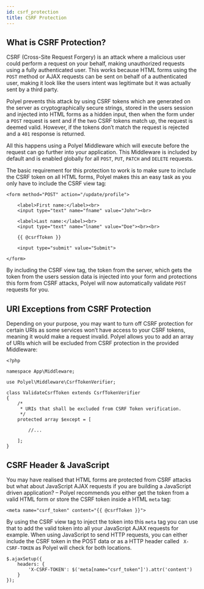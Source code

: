 ```yaml
---
id: csrf_protection
title: CSRF Protection
---
```


## What is CSRF Protection?

CSRF (Cross-Site Request Forgery) is an attack where a malicious user could perform a request on your behalf, making unauthorized requests using a fully authenticated user. This works because HTML forms using the `POST` method or AJAX requests can be sent on behalf of a authenticated user, making it look like the users intent was legitimate but it was actually sent by a third party.

Polyel prevents this attack by using CSRF tokens which are generated on the server as cryptographically secure strings, stored in the users session and injected into HTML forms as a hidden input, then when the form under a `POST` request is sent and if the two CSRF tokens match up, the request is deemed valid. However, if the tokens don’t match the request is rejected and a `401` response is returned.

All this happens using a Polyel Middleware which will execute before the request can go further into your application. This Middleware is included by default and is enabled globally for all `POST`, `PUT`, `PATCH` and `DELETE` requests.

The basic requirement for this protection to work is to make sure to include the CSRF token on all HTML forms, Polyel makes this an easy task as you only have to include the CSRF view tag:

```
<form method="POST" action="/update/profile">

	<label>First name:</label><br>
	<input type="text" name="fname" value="John"><br>

	<label>Last name:</label><br>
	<input type="text" name="lname" value="Doe"><br><br>

	{{ @csrfToken }}

	<input type="submit" value="Submit">

</form>
```

By including the CSRF view tag, the token from the server, which gets the token from the users session data is injected into your form and protections this form from CSRF attacks, Polyel will now automatically validate `POST` requests for you.

## URI Exceptions from CSRF Protection

Depending on your purpose, you may want to turn off CSRF protection for certain URIs as some services won’t have access to your CSRF tokens, meaning it would make a request invalid. Polyel allows you to add an array of URIs which will be excluded from CSRF protection in the provided Middleware:

```
<?php

namespace App\Middleware;

use Polyel\Middleware\CsrfTokenVerifier;

class ValidateCsrfToken extends CsrfTokenVerifier
{
    /*
     * URIs that shall be excluded from CSRF Token verification.
     */
    protected array $except = [

        //...

    ];
}
```

## CSRF Header & JavaScript

You may have realised that HTML forms are protected from CSRF attacks but what about JavaScript AJAX requests if you are building a JavaScript driven application? – Polyel recommends you either get the token from a valid HTML form or store the CSRF token inside a HTML `meta` tag:

```
<meta name="csrf_token" content="{{ @csrfToken }}">
```

By using the CSRF view tag to inject the token into this `meta` tag you can use that to add the valid token into all your JavaScript AJAX requests for example. When using JavaScript to send HTTP requests, you can either include the CSRF token in the POST data or as a HTTP header called ` X-CSRF-TOKEN` as Polyel will check for both locations.

```
$.ajaxSetup({
    headers: {
        'X-CSRF-TOKEN': $('meta[name="csrf_token"]').attr('content')
    }
});
```